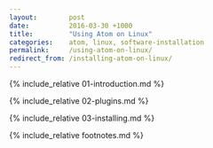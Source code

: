 ```yaml
---
layout:        post
date:          2016-03-30 +1000
title:         "Using Atom on Linux"
categories:    atom, linux, software-installation
permalink:     /using-atom-on-linux/
redirect_from: /installing-atom-on-linux/
---
```


{% include_relative 01-introduction.md %}

{% include_relative 02-plugins.md %}

{% include_relative 03-installing.md %}

{% include_relative footnotes.md %}
